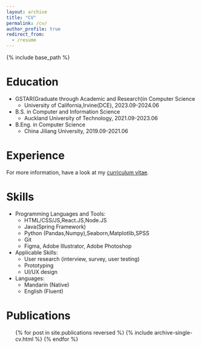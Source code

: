 ```yaml
---
layout: archive
title: "CV"
permalink: /cv/
author_profile: true
redirect_from:
  - /resume
---
```


{% include base_path %}

Education
======
* GSTAR(Graduate through Academic and Research)in Computer Science
  * University of California,Irvine(DCE), 2023.09-2024.06 
* B.S. in Computer and Information Science
  * Auckland University of Technology, 2021.09-2023.06
* B.Eng. in Computer Science
  * China Jiliang University, 2019.09-2021.06

Experience
======
For more information, have a look at my [curriculum vitae](https://drive.google.com/file/d/1zqECEdviRmpb7kT6-6cK3ITp1YKmrvfo/view?usp=sharing).

<!--* Fall 2023p - Present: Independent Research
  * Mobile Sensing of Pedestrian Behaviors 
  * Supervisor: Dr.Kaixing Zhao 

* June 2023 - Dec 2023: HCI·X Program(City University of Hongkong)
  * Volunteer Research Intern: ChatGPT-based Climate Change Promotion Game
  * Supervisor: Dr.Ray LC

* Sep 2022 - May 2023: China Jiliang University & Auckland University of Technology 
  * Undergraduate Theis: Gstreamer-based Video Analysis Framework Design
  * Supervisor: Dr.Haijun Tao & Dr.Lin Xiang

* June 2022: Functor Z 
  * Software Developer Intern
  * Supervisor: Ning Liu -->
  
Skills
======
* Programming Languages and Tools:
  * HTML/CSS/JS,React.JS,Node.JS 
  * Java(Spring Framework)
  * Python (Pandas,Numpy),Seaborn,Matplotlib,SPSS
  * Git
  * Figma, Adobe Illustrator, Adobe Photoshop
* Applicable Skills:
  * User research (interview, survey, user testing)
  * Prototyping
  * UI/UX design
* Languages:
  * Mandarin (Native)
  * English (Fluent)

Publications
======
  <ul>{% for post in site.publications reversed %}
    {% include archive-single-cv.html %}
  {% endfor %}</ul>
  
<!-- Talks
======
  <ul>{% for post in site.talks reversed %}
    {% include archive-single-talk-cv.html  %}
  {% endfor %}</ul>
  
Teaching
======
  <ul>{% for post in site.teaching reversed %}
    {% include archive-single-cv.html %}
  {% endfor %}</ul> -->
  
<!--Service and leadership
======
* Student Volunteer, CHI, 2024
* Student Volunteer, Chinese CHI, 2023
* Volunteer, Senior Community Service, 2021 -->

